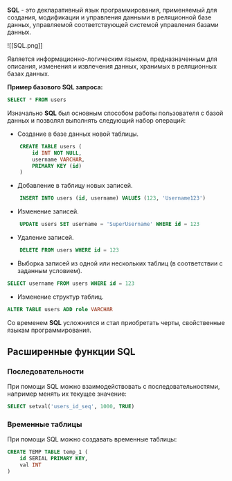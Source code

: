 **SQL** - это декларативный язык программирования, применяемый для создания, модификации и управления данными в реляционной базе данных, управляемой соответствующей системой управления базами данных.

![[SQL.png]]

Является информационно-логическим языком, предназначенным для описания, изменения и извлечения данных, хранимых в реляционных базах данных.

**Пример базового SQL запроса:**

```SQL
SELECT * FROM users
```

Изначально **SQL** был основным способом работы пользователя с базой данных и позволял выполнять следующий набор операций:

- Создание в базе данных новой таблицы.

```SQL
	CREATE TABLE users (
		id INT NOT NULL,
		username VARCHAR,
		PRIMARY KEY (id)
	)
```

- Добавление в таблицу новых записей. 

```SQL
	INSERT INTO users (id, username) VALUES (123, 'Username123')
```

- Изменение записей.

```SQL
	UPDATE users SET username = 'SuperUsername' WHERE id = 123
```

- Удаление записей.

```SQL
	DELETE FROM users WHERE id = 123
```

- Выборка записей из одной или нескольких таблиц (в соответствии с заданным условием).

```SQL
SELECT username FROM users WHERE id = 123
```

- Изменение структур таблиц.

```SQL
ALTER TABLE users ADD role VARCHAR
```

Со временем **SQL** усложнился и стал приобретать черты, свойственные языкам программирования.

## Расширенные функции SQL

### Последовательности

При помощи SQL можно взаимодействовать с последовательностями, например менять их текущее значение:

```SQL
SELECT setval('users_id_seq', 1000, TRUE)
```

### Временные таблицы

При помощи SQL можно создавать временные таблицы:

```SQL
CREATE TEMP TABLE temp_1 (
	id SERIAL PRIMARY KEY,
	val INT
)
```
